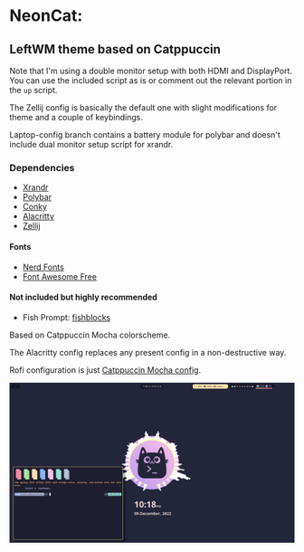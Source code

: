 # NeonCat:
## LeftWM theme based on Catppuccin

Note that I'm using a double monitor setup with both HDMI and DisplayPort.
You can use the included script as is or comment out the relevant portion in the `up` script.

The Zellij config is basically the default one with slight modifications for theme and a couple of keybindings.

Laptop-config branch contains a battery module for polybar and doesn't include dual monitor setup script for xrandr.

### Dependencies

- [Xrandr](https://xorg.freedesktop.org/)
- [Polybar](https://github.com/polybar/polybar)
- [Conky](https://github.com/brndnmtthws/conky)
- [Alacritty](https://github.com/alacritty/alacritty)
- [Zellij](https://zellij.dev/)

#### Fonts

- [Nerd Fonts](https://www.nerdfonts.com/)
- [Font Awesome Free](https://fontawesome.com/)

#### Not included but highly recommended

- Fish Prompt: [fishblocks](https://github.com/manilarome/fishblocks)

Based on Catppuccin Mocha colorscheme.

The Alacritty config replaces any present config in a non-destructive way.

Rofi configuration is just [Catppuccin Mocha config](https://github.com/catppuccin/rofi).

![](preview.png)

